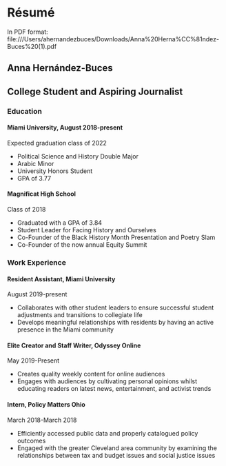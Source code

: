 
# Résumé
In PDF format: file:///Users/ahernandezbuces/Downloads/Anna%20Herna%CC%81ndez-Buces%20(1).pdf 

## Anna Hernández-Buces
## College Student and Aspiring Journalist
### Education
#### Miami University, August 2018-present
Expected graduation class of 2022
- Political Science and History Double Major
- Arabic Minor
- University Honors Student
- GPA of 3.77
#### Magnificat High School
Class of 2018
- Graduated with a GPA of 3.84
- Student Leader for Facing History and Ourselves
- Co-Founder of the Black History Month Presentation and Poetry Slam
- Co-Founder of the now annual Equity Summit

### Work Experience
#### Resident Assistant, Miami University
August 2019-present
- Collaborates with other student leaders to ensure successful student adjustments and transitions to collegiate life
- Develops meaningful relationships with residents by having an active presence in the Miami community
#### Elite Creator and Staff Writer, Odyssey Online
May 2019-Present
- Creates quality weekly content for online audiences
- Engages with audiences by cultivating personal opinions whilst educating readers on latest news, entertainment, and activist trends 
#### Intern, Policy Matters Ohio
March 2018-March 2018
- Efficiently accessed public data and properly catalogued policy outcomes
- Engaged with the greater Cleveland area community by  examining the relationships between tax and budget issues and social justice issues
